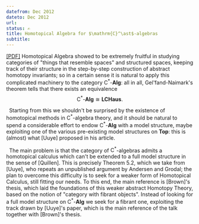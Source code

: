```yaml
---
datefrom: Dec 2012
dateto: Dec 2012
url:
status: ✍
title: Homotopical Algebra for $\mathrm{C}^\ast$-algebras
subtitle:
---
```


[[PDF]](stuff/model2.pdf) Homotopical Algebra showed to be extremely fruitful in studying categories of
"things that resemble spaces" and structured spaces, keeping track of their structure in the
step-by-step construction of abstract homotopy invariants; so in a certain sense it is natural
to apply this complicated machinery to the category $\mathrm{C}^\ast\text{-}\mathbf{Alg}$: all in all, Gel'fand-Naimark's theorem tells that there exists an equivalence $$\mathrm{C}^\ast\text{-}\mathbf{Alg}\cong \mathbf{LCHaus}.$$

&nbsp; Starting from this we shouldn't be surprised by the existence of homotopical methods in $\mathrm{C}^\ast$-algebra theory, and it should be natural to spend a considerable effort to endow $\mathrm{C}^\ast\text{-}\mathbf{Alg}$ with a model structure, maybe exploiting one of the various pre-existing model structures on $\mathbf{Top}$: this is (almost) what [Uuye] proposed in his article.

&nbsp; The main problem is that the category of $\mathrm{C}^\ast$-algebras admits a homotopical calculus which can't be extended to a full model structure in the sense of [Quillen]. This is precisely Theorem 5.2, which we take from [Uuye], who repeats an unpublished argument by Andersen and Grodal; the plan to overcome this difficulty is to seek for a weaker form of Homotopical Calculus, still fitting our needs. To this end, the main reference is [Brown]'s thesis, which laid the foundations of this weaker abstract Homotopy Theory, based on the notion of "category with fibrant objects". Instead of looking for a full model structure on $\mathrm{C}^\ast\text{-}\mathbf{Alg}$ we seek for a fibrant one, exploiting the track drawn by [Uuye]'s paper, which is the main reference of the talk together with [Brown]'s thesis.